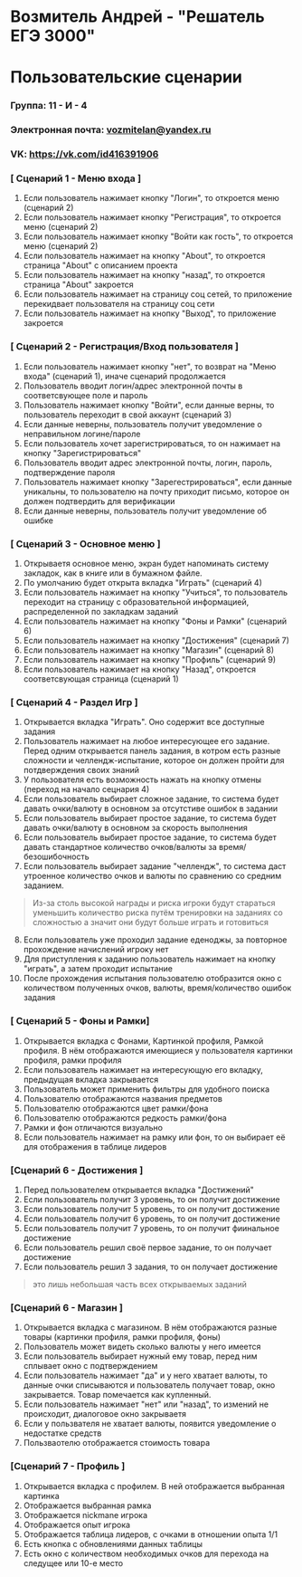 # Возмитель Андрей - "Решатель ЕГЭ 3000"
# Пользовательские сценарии

### Группа: 11 - И - 4
### Электронная почта: vozmitelan@yandex.ru
### VK: https://vk.com/id416391906


### [ Сценарий 1 - Меню входа ]

1. Если пользователь нажимает кнопку "Логин", то откроется меню (сценарий 2)
2. Если пользователь нажимает кнопку "Регистрация", то откроется меню (сценарий 2)
3. Если пользователь нажимает кнопку "Войти как гость", то откроется меню (сценарий 2)
4. Если пользователь нажимает на кнопку "About", то откроется страница "About" с описанием проекта
5. Если пользователь нажимает на кнопку "назад", то откроется страница "About" закроется
6. Если пользователь нажимает на страницу соц сетей, то приложение перекидвает пользователя на страницу соц сети
7. Если пользователь нажимает на кнопку "Выход", то приложение закроется

### [ Сценарий 2 - Регистрация/Вход пользователя ]

1. Если пользователь нажимает кнопку "нет", то возврат на "Меню входа" (сценарий 1), иначе сценарий продолжается
2. Пользователь вводит логин/адрес электронной почты в соответсвующее поле и пароль
3. Пользователь нажимает кнопку "Войти", если данные верны, то пользователь переходит в свой аккаунт (сценарий 3)
4. Если данные неверны, пользователь получит уведомление о неправильном логине/пароле
5. Если пользователь хочет зарегистрироваться, то он нажимает на кнопку "Зарегистрироваться"
6. Пользователь вводит адрес электронной почты, логин, пароль, подтверждение пароля
7. Пользователь нажимает кнопку "Зарегестрироваться", если данные уникальны, то пользователю на почту приходит письмо, которое он должен подтвердить для верификации
8. Если данные неверны, пользователь получит уведомление об ошибке

### [ Сценарий 3 - Основное меню ]

1. Открываетя основное меню, экран будет напоминать систему закладок, как в книге или в бумажном файле.
2. По умолчанию будет открыта вкладка "Играть" (сценарий 4)
3. Если пользователь нажимает на кнопку "Учиться", то пользователь переходит на страницу с образовательной информацией, распределенной по закладкам заданий
4. Если пользователь нажимает на кнопку "Фоны и Рамки" (сценарий 6)
5. Если пользователь нажимает на кнопку "Достижения" (сценарий 7)
6. Если пользователь нажимает на кнопку "Магазин" (сценарий 8)
8. Если пользователь нажимает на кнопку "Профиль" (сценарий 9)
9. Если пользователь нажимает на кнопку "Назад", откроется соответсвующая страница (сценарий 1)

### [ Сценарий 4 - Раздел Игр ]

1. Открывается вкладка "Играть". Оно содержит все доступные задания 
2. Пользователь нажимает на любое интересующее его задание. Перед одним открывается панель задания, в котром есть разные сложности и челлендж-испытание, которое он должен пройти для потдверждения своих знаний
3. У пользователя есть возможность нажать на кнопку отмены (переход на начало сецнария 4)
4. Если пользователь выбирает сложное задание, то система будет давать очки/валюту в основном за отсутстиве ошибок в задании
5. Если пользователь выбирает простое задание, то система будет давать очки/валюту в основном за скорость выполнения
6. Если пользователь выбирает простое задание, то система будет давать стандартное количество очков/валюты за время/безошибочность
7. Если пользователь выбирает задание "челлендж", то система даст утроенное количество очков и валюты по сравнению со средним заданием. 
 > Из-за столь высокой награды и риска игроки будут стараться уменьшить количество риска путём тренировки на заданиях со сложностью а значит они будут больше играть и готовиться
8. Если пользователь уже проходил задание еденоджы, за повторное прохождение начислений игроку нет
9. Для приступления к заданию пользователь нажимает на кнопку "играть", а затем проходит испытание
10. После прохождения испытания пользователю отобразится окно с количеством полученных очков, валюты, время/количество ошибок задания


### [ Сценарий 5 - Фоны и Рамки]

1. Открывается вкладка с Фонами, Картинкой профиля, Рамкой профиля. В нём отображаются имеющиеся у пользователя картинки профиля, рамки профиля
2. Если пользователь нажимает на интересующую его вкладку, предыдущая вкладка закрывается
3. Пользователь может применить фильтры для удобного поиска
4. Пользователю отображаются названия предметов
5. Пользователю отображаются цвет рамки/фона
5. Пользователю отображаются редкость рамки/фона
6. Рамки и фон отличаются визуально
7. Если пользователь нажимает на рамку или фон, то он выбирает её для отображения в таблице лидеров

### [Сценарий 6 - Достижения ]

1. Перед пользователем открывается вкладка "Достижений"
2. Если пользователь получит 3 уровень, то он получит достижение
3. Если пользователь получит 5 уровень, то он получит достижение
4. Если пользователь получит 6 уровень, то он получит достижение
5. Если пользователь получит 7 уровень, то он получит фиинальное достижение
6. Если пользователь решил своё первое задание, то он получает достижение
7. Если пользователь решил 3 задания, то он получает достижение
 > это лишь небольшая часть всех открываемых заданий

### [Сценарий 6 - Магазин ]

1. Открывается вкладка с магазином. В нём отображаются разные товары (картинки профиля, рамки профиля, фоны)
2. Пользователь может видеть сколько валюты у него имеется
3. Если пользователь выбирает нужный ему товар, перед ним сплывает окно с подтверждением
4. Если пользователь нажимает "да" и у него хватает валюты, то данные очки списываются и пользователь получает товар, окно закрывается. Товар помечается как купленный. 
5. Если пользователь нажимает "нет" или "назад", то измений не происходит, диалоговое окно закрываетя
6. Если у пользвателя не хватает валюты, появится уведомление о недостатке средств
7. Пользваотелю отображается стоимость товара


### [Сценарий 7 - Профиль ]

1. Открывается вкладка с профилем. В ней отображается выбранная картинка
2. Отображается выбранная рамка
3. Отображается nickmane игрока
4. Отображается опыт игрока
5. Отображается таблица лидеров, с очками в отношении опыта 1/1
6. Есть кнопка с обновлениями данных таблицы
7. Есть окно с количеством необходимых очков для перехода на следущее или 10-е место




